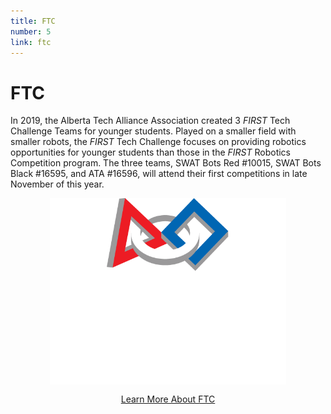 ```yaml
---
title: FTC
number: 5
link: ftc
---
```

<div class="col-8">
    <h1>FTC</h1>
	<p>In 2019, the Alberta Tech Alliance Association created 3 <i>FIRST</i> Tech Challenge Teams for younger students. Played on a smaller field with smaller robots, the <i>FIRST</i> Tech Challenge focuses on providing robotics opportunities for younger students than those in the <i>FIRST</i> Robotics Competition program. The three teams, SWAT Bots Red #10015, SWAT Bots Black #16595, and ATA #16596, will attend their first competitions in late November of this year.</p>
</div>
<div class="col-4" style="justify-content: center; display: flex; align-items: center;">
    <img class="img-fluid" style="width: 75%" src="/resources/img/ftc.png">
</div>
<div style="text-align: center; margin-top: 15px" class="col-12">
    <a class="ftcButton" href="https://www.firstinspires.org/robotics/ftc">Learn More About FTC</a>
</div>
